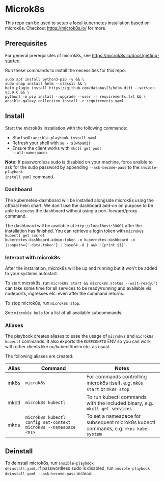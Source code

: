 # Microk8s
This repo can be used to setup a local kubernetes installation based on microk8s.
Checkout https://microk8s.io/ for more.

## Prerequisites
For general prerequisites of microk8s, see https://microk8s.io/docs/getting-started.

Run these commands to install the necessities for this repo:

```
sudo apt install python3-pip -y && \
sudo snap install helm --classic && \
helm plugin install https://github.com/databus23/helm-diff --version v3.9.6 && \
python3 -m pip install --upgrade --user -r requirements.txt && \
ansible-galaxy collection install -r requirements.yaml
```

## Install
Start the microk8s installation with the following commands:
  * Start with <code>ansible-playbook install.yaml</code>
  * Refresh your shell with <code>su - $(whoami)</code>
  * Ensure the client works with <code>mkctl get pods --all-namespaces</code>

**Note:** If passwordless sudo is disabled on your machine, force ansible to ask for the sudo password by appending <code>--ask-become-pass</code> to the <code>ansible-playbook install.yaml</code> command. 

### Dashboard
The kubernetes-dashboard will be installed alongside microk8s using the official helm chart. We don't use the dashboard add-on on purpose to be able
to access the dashboard without using a port-forward/proxy command.

The dashboard will be available at <code>http://localhost:30001</code> after the installation has finished. You can retrieve a login token with
<code>microk8s kubectl get secret kubernetes-dashboard-admin-token -n kubernetes-dashboard -o jsonpath={'.data.token'} | base64 -d | awk '{print $1}'</code>.

### Interact with microk8s
After the installation, microk8s will be up and running but it won't be added to your systems autostart.

To start microk8s, run `microk8s start && microk8s status --wait-ready`. It can take some time
for all services to be ready/running and available via nodeports, ingresses etc. even after 
the command returns.

To stop microk8s, run `microk8s stop`.

See `microk8s help` for a list of all available subcommands.

### Aliases
The playbook creates aliases to ease the usage of `microk8s` and `microk8s kubectl` commands.
It also exports the `KUBECONFIG` ENV so you can work with other clients like oc/kubectl/helm etc.
as usual.

The following aliases are created:

| Alias | Command                                                         | Notes                                                                                |
| ----- | --------------------------------------------------------------- | ------------------------------------------------------------------------------------ |
| mk8s  | `microk8s`                                                      | For commands controlling microk8s itself, e.g. `mk8s start` or `mk8s stop`           |
| mkctl | `microk8s kubectl`                                              | To run kubectl commands with the included binary, e.g. `mkctl get services`          |
| mkns  | `microk8s kubectl config set-context microk8s --namespace <ns>` | To set a namespace for subsequent microk8s kubectl commands, e.g. `mkns kube-system` |

## Deinstall
To deinstall microk8s, run <code>ansible-playbook deinstall.yaml</code>.
If passwordless sudo is disabled, run <code>ansible-playbook deinstall.yaml --ask-become-pass</code> instead.
